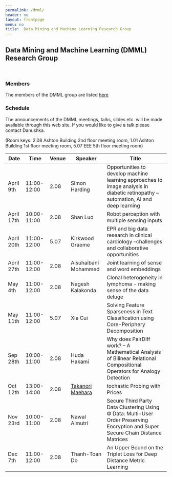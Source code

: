 ```yaml
---
permalink: /dmml/
header: no
layout: frontpage
menu: no
title:  Data Mining and Machine Learning Research Group
---
```


## Data Mining and Machine Learning (DMML) Research Group 

<br>

### Members
The members of the DMML group are listed [here](https://www.liverpool.ac.uk/computer-science/research/artificial-intelligence/dmml/people/#d.en.695953)

### Schedule
The announcements of the DMML meetings, talks, slides etc. will be made available through this web site.
If you would like to give a talk please contact Danushka.

(Room keys: 2.08 Ashton Building 2nd floor meeting room, 1.01 Ashton Building 1st floor meeting room, 5.07 EEE 5th floor meeting room)

| Date              | Time        | Venue | Speaker          |                             Title              |             
| ------------------| ------------| -----|------------------|-------------------------------------------------|
| April 9th   | 11:00-12:00 | 2.08  | Simon Harding    | Opportunities to develop machine learning approaches to image analysis in diabetic retinopathy – automation, AI and deep learning                                           | 
| April 17th  | 10:00-11:00 | 2.08  | Shan Luo         | Robot perception with multiple sensing inputs                                          | 
| April 20th  | 11:00-12:00 | 5.07  | Kirkwood Graeme  | EPR and big data research in clinical cardiology –challenges and collaborative opportunities| 
| April 27th | 11:00-12:00 | 2.08| Alsuhaibani Mohammed | Joint learning of sense and word embeddings |
| May 4th | 11:00-12:00 |2.08 | Nagesh Kalakonda|  Clonal heterogeneity in lymphoma - making sense of the data deluge| 
| May 11th | 11:00-12:00 | 5.07| Xia Cui| Solving Feature Sparseness in Text Classification using Core-Periphery Decomposition|
| Sep 28th | 10:00-11:00 | 2.08 |Huda Hakami | Why does PairDiff work? – A Mathematical Analysis of Bilinear Relational Compositional Operators for Analogy Detection|
| Oct 12th | 13:00-14:00 | 2.08 | [Takanori Maehara](http://www.prefield.com/) | tochastic Probing with Prices| 
| Nov 23rd | 10:00-11:00 | 2.08 | Nawal Almutri | Secure Third Party Data Clustering Using Φ Data: Multi-User Order Preserving Encryption and Super Secure Chain Distance Matrices |
| Dec 7th | 11:00-12:00 | 2.08 | Thanh-Toan Do | An Upper Bound on the Triplet Loss for Deep Distance Metric Learning |



